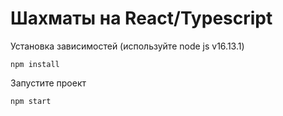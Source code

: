 # Шахматы на React/Typescript

Установка зависимостей (используйте node js v16.13.1)
```
npm install
```
Запустите проект

```
npm start
```


